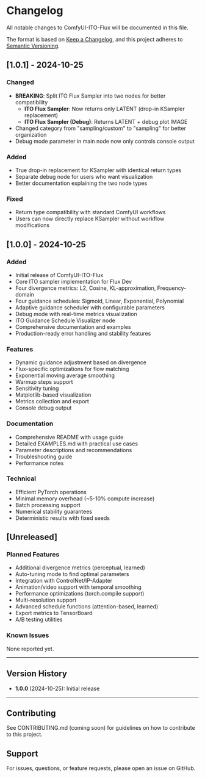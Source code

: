 # Changelog

All notable changes to ComfyUI-ITO-Flux will be documented in this file.

The format is based on [Keep a Changelog](https://keepachangelog.com/en/1.0.0/),
and this project adheres to [Semantic Versioning](https://semver.org/spec/v2.0.0.html).

## [1.0.1] - 2024-10-25

### Changed
- **BREAKING**: Split ITO Flux Sampler into two nodes for better compatibility
  - **ITO Flux Sampler**: Now returns only LATENT (drop-in KSampler replacement)
  - **ITO Flux Sampler (Debug)**: Returns LATENT + debug plot IMAGE
- Changed category from "sampling/custom" to "sampling" for better organization
- Debug mode parameter in main node now only controls console output

### Added
- True drop-in replacement for KSampler with identical return types
- Separate debug node for users who want visualization
- Better documentation explaining the two node types

### Fixed
- Return type compatibility with standard ComfyUI workflows
- Users can now directly replace KSampler without workflow modifications

## [1.0.0] - 2024-10-25

### Added
- Initial release of ComfyUI-ITO-Flux
- Core ITO sampler implementation for Flux Dev
- Four divergence metrics: L2, Cosine, KL-approximation, Frequency-domain
- Four guidance schedules: Sigmoid, Linear, Exponential, Polynomial
- Adaptive guidance scheduler with configurable parameters
- Debug mode with real-time metrics visualization
- ITO Guidance Schedule Visualizer node
- Comprehensive documentation and examples
- Production-ready error handling and stability features

### Features
- Dynamic guidance adjustment based on divergence
- Flux-specific optimizations for flow matching
- Exponential moving average smoothing
- Warmup steps support
- Sensitivity tuning
- Matplotlib-based visualization
- Metrics collection and export
- Console debug output

### Documentation
- Comprehensive README with usage guide
- Detailed EXAMPLES.md with practical use cases
- Parameter descriptions and recommendations
- Troubleshooting guide
- Performance notes

### Technical
- Efficient PyTorch operations
- Minimal memory overhead (~5-10% compute increase)
- Batch processing support
- Numerical stability guarantees
- Deterministic results with fixed seeds

## [Unreleased]

### Planned Features
- Additional divergence metrics (perceptual, learned)
- Auto-tuning mode to find optimal parameters
- Integration with ControlNet/IP-Adapter
- Animation/video support with temporal smoothing
- Performance optimizations (torch.compile support)
- Multi-resolution support
- Advanced schedule functions (attention-based, learned)
- Export metrics to TensorBoard
- A/B testing utilities

### Known Issues
None reported yet.

---

## Version History

- **1.0.0** (2024-10-25): Initial release

---

## Contributing

See CONTRIBUTING.md (coming soon) for guidelines on how to contribute to this project.

## Support

For issues, questions, or feature requests, please open an issue on GitHub.
